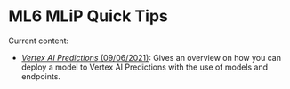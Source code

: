 # ML6 MLiP Quick Tips

Current content:

-  [_Vertex AI Predictions_ (09/06/2021)](2021_06_09_vertex_ai_predictions):
Gives an overview on how you can deploy a model to Vertex AI Predictions with the use of 
   models and endpoints.
